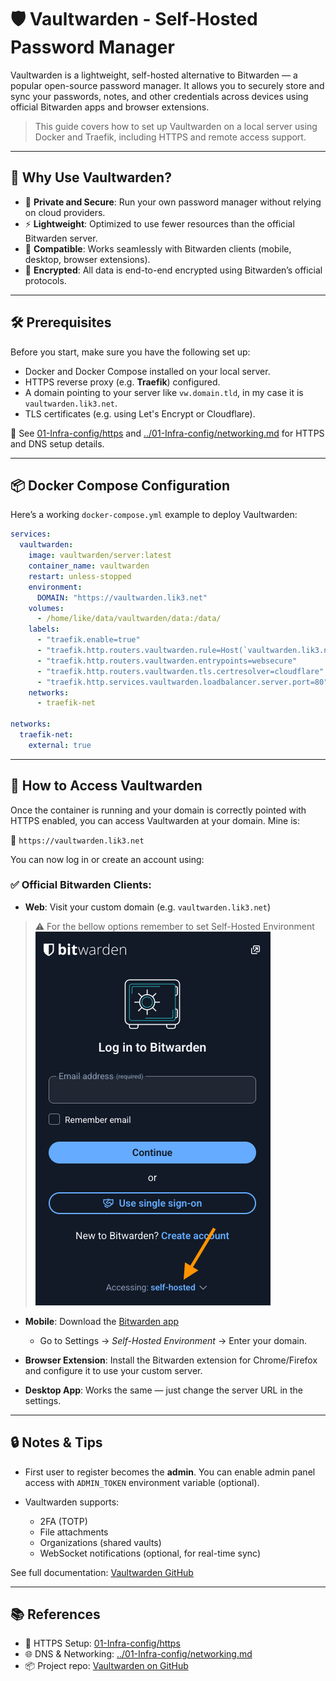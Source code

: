 # 🛡️ Vaultwarden - Self-Hosted Password Manager

Vaultwarden is a lightweight, self-hosted alternative to Bitwarden — a popular open-source password manager. It allows you to securely store and sync your passwords, notes, and other credentials across devices using official Bitwarden apps and browser extensions.

> This guide covers how to set up Vaultwarden on a local server using Docker and Traefik, including HTTPS and remote access support.

---

## 🚀 Why Use Vaultwarden?

- 🧠 **Private and Secure**: Run your own password manager without relying on cloud providers.
- ⚡ **Lightweight**: Optimized to use fewer resources than the official Bitwarden server.
- 📱 **Compatible**: Works seamlessly with Bitwarden clients (mobile, desktop, browser extensions).
- 🔐 **Encrypted**: All data is end-to-end encrypted using Bitwarden’s official protocols.

---

## 🛠️ Prerequisites

Before you start, make sure you have the following set up:

- Docker and Docker Compose installed on your local server.
- HTTPS reverse proxy (e.g. **Traefik**) configured.
- A domain pointing to your server like `vw.domain.tld`, in my case it is `vaultwarden.lik3.net`.
- TLS certificates (e.g. using Let's Encrypt or Cloudflare).

📄 See [01-Infra-config/https](01-Infra-config/https.md) and [../01-Infra-config/networking.md](../01-Infra-config/networking.md) for HTTPS and DNS setup details.

---

## 📦 Docker Compose Configuration

Here’s a working `docker-compose.yml` example to deploy Vaultwarden:

```yaml
services:
  vaultwarden:
    image: vaultwarden/server:latest
    container_name: vaultwarden
    restart: unless-stopped
    environment:
      DOMAIN: "https://vaultwarden.lik3.net"
    volumes:
      - /home/like/data/vaultwarden/data:/data/
    labels:
      - "traefik.enable=true"
      - "traefik.http.routers.vaultwarden.rule=Host(`vaultwarden.lik3.net`)"
      - "traefik.http.routers.vaultwarden.entrypoints=websecure"
      - "traefik.http.routers.vaultwarden.tls.certresolver=cloudflare"
      - "traefik.http.services.vaultwarden.loadbalancer.server.port=80"
    networks:
      - traefik-net

networks:
  traefik-net:
    external: true
```

---

## 🧭 How to Access Vaultwarden

Once the container is running and your domain is correctly pointed with HTTPS enabled, you can access Vaultwarden at your domain. Mine is:

🔗 `https://vaultwarden.lik3.net`

You can now log in or create an account using:

### ✅ Official Bitwarden Clients:

- **Web**: Visit your custom domain (e.g. `vaultwarden.lik3.net`)

> ⚠️ For the bellow options remember to set Self-Hosted Environment
> ![Valutwarden self-hosted](/assets/vaultwarden-self-hosted.png)

- **Mobile**: Download the [Bitwarden app](https://bitwarden.com/download/)

  - Go to Settings → _Self-Hosted Environment_ → Enter your domain.

- **Browser Extension**: Install the Bitwarden extension for Chrome/Firefox and configure it to use your custom server.
- **Desktop App**: Works the same — just change the server URL in the settings.

---

## 🔒 Notes & Tips

- First user to register becomes the **admin**. You can enable admin panel access with `ADMIN_TOKEN` environment variable (optional).
- Vaultwarden supports:

  - 2FA (TOTP)
  - File attachments
  - Organizations (shared vaults)
  - WebSocket notifications (optional, for real-time sync)

See full documentation: [Vaultwarden GitHub](https://github.com/dani-garcia/vaultwarden)

---

## 📚 References

- 🧩 HTTPS Setup: [01-Infra-config/https](01-Infra-config/https.md)
- 🌐 DNS & Networking: [../01-Infra-config/networking.md](../01-Infra-config/networking.md)
- 📦 Project repo: [Vaultwarden on GitHub](https://github.com/dani-garcia/vaultwarden)
